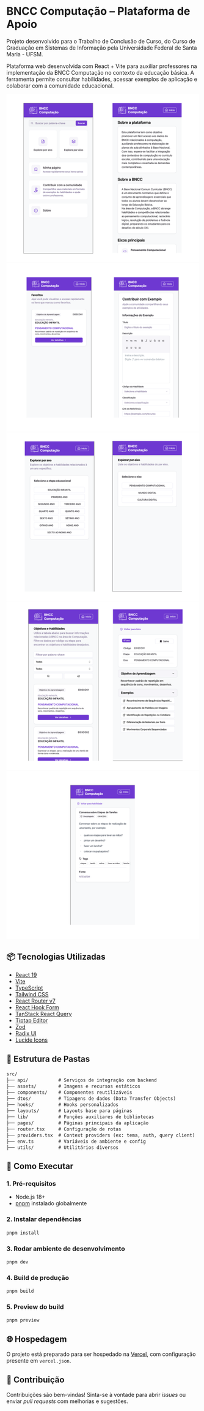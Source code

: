 # BNCC Computação – Plataforma de Apoio

Projeto desenvolvido para o Trabalho de Conclusão de Curso, do Curso de Graduação em Sistemas de Informação pela Universidade Federal de Santa Maria - UFSM.

Plataforma web desenvolvida com React + Vite para auxiliar professores na implementação da BNCC Computação no contexto da educação básica. A ferramenta permite consultar habilidades, acessar exemplos de aplicação e colaborar com a comunidade educacional.

![demo1](./github/docs/telas-demo-1.png)
![demo2](./github/docs/telas-demo-2.png)
![demo3](./github/docs/telas-demo-3.png)
![demo4](./github/docs/telas-demo-4.png)
![demo5](./github/docs/telas-demo-5.png)

## 📦 Tecnologias Utilizadas

- [React 19](https://react.dev)
- [Vite](https://vitejs.dev/)
- [TypeScript](https://www.typescriptlang.org/)
- [Tailwind CSS](https://tailwindcss.com/)
- [React Router v7](https://reactrouter.com/)
- [React Hook Form](https://react-hook-form.com/)
- [TanStack React Query](https://tanstack.com/query/latest)
- [Tiptap Editor](https://tiptap.dev/)
- [Zod](https://github.com/colinhacks/zod)
- [Radix UI](https://www.radix-ui.com/)
- [Lucide Icons](https://lucide.dev/)

## 📁 Estrutura de Pastas

```
src/
├── api/           # Serviços de integração com backend
├── assets/        # Imagens e recursos estáticos
├── components/    # Componentes reutilizáveis
├── dtos/          # Tipagens de dados (Data Transfer Objects)
├── hooks/         # Hooks personalizados
├── layouts/       # Layouts base para páginas
├── lib/           # Funções auxiliares de bibliotecas
├── pages/         # Páginas principais da aplicação
├── router.tsx     # Configuração de rotas
├── providers.tsx  # Context providers (ex: tema, auth, query client)
├── env.ts         # Variáveis de ambiente e config
├── utils/         # Utilitários diversos
```

## 🚀 Como Executar

### 1. Pré-requisitos

- Node.js 18+
- [pnpm](https://pnpm.io/) instalado globalmente

### 2. Instalar dependências

```bash
pnpm install
```

### 3. Rodar ambiente de desenvolvimento

```bash
pnpm dev
```

### 4. Build de produção

```bash
pnpm build
```

### 5. Preview do build

```bash
pnpm preview
```

## 🌐 Hospedagem

O projeto está preparado para ser hospedado na [Vercel](https://vercel.com/), com configuração presente em `vercel.json`.

## 🤝 Contribuição

Contribuições são bem-vindas! Sinta-se à vontade para abrir _issues_ ou enviar _pull requests_ com melhorias e sugestões.